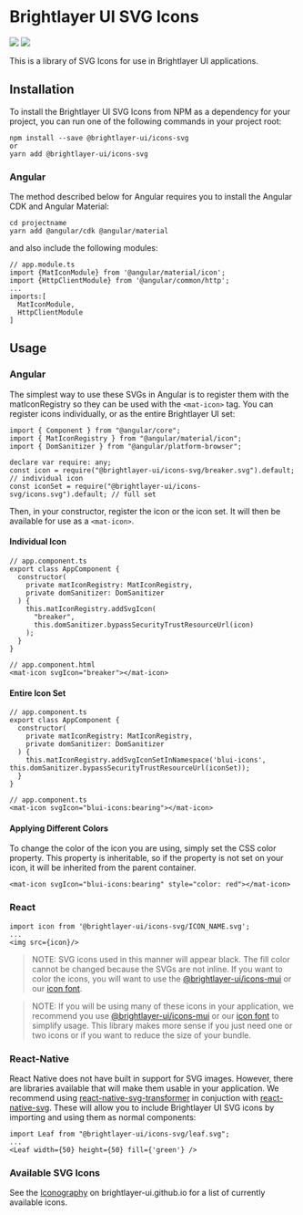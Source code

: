 # Brightlayer UI SVG Icons

[![](https://img.shields.io/npm/v/@brightlayer-ui/icons-svg.svg?label=@brightlayer-ui/icons-svg&style=flat)](https://www.npmjs.com/package/@brightlayer-ui/icons-svg)
[![](https://img.shields.io/circleci/project/github/brightlayer-ui/icons/master.svg?style=flat)](https://circleci.com/gh/brightlayer-ui/icons/tree/master)

This is a library of SVG Icons for use in Brightlayer UI applications.

## Installation

To install the Brightlayer UI SVG Icons from NPM as a dependency for your project, you can run one of the following commands in your project root:

```
npm install --save @brightlayer-ui/icons-svg
or
yarn add @brightlayer-ui/icons-svg
```

### Angular

The method described below for Angular requires you to install the Angular CDK and Angular Material:

```
cd projectname
yarn add @angular/cdk @angular/material
```

and also include the following modules:

```
// app.module.ts
import {MatIconModule} from '@angular/material/icon';
import {HttpClientModule} from '@angular/common/http';
...
imports:[
  MatIconModule,
  HttpClientModule
]
```

## Usage

### Angular

The simplest way to use these SVGs in Angular is to register them with the matIconRegistry so they can be used with the `<mat-icon>` tag. You can register icons individually, or as the entire Brightlayer UI set:

```
import { Component } from "@angular/core";
import { MatIconRegistry } from "@angular/material/icon";
import { DomSanitizer } from "@angular/platform-browser";

declare var require: any;
const icon = require("@brightlayer-ui/icons-svg/breaker.svg").default; // individual icon
const iconSet = require("@brightlayer-ui/icons-svg/icons.svg").default; // full set
```

Then, in your constructor, register the icon or the icon set. It will then be available for use as a `<mat-icon>`.

#### Individual Icon

```
// app.component.ts
export class AppComponent {
  constructor(
    private matIconRegistry: MatIconRegistry,
    private domSanitizer: DomSanitizer
  ) {
    this.matIconRegistry.addSvgIcon(
      "breaker",
      this.domSanitizer.bypassSecurityTrustResourceUrl(icon)
    );
  }
}
```

```
// app.component.html
<mat-icon svgIcon="breaker"></mat-icon>
```

#### Entire Icon Set

```
// app.component.ts
export class AppComponent {
  constructor(
    private matIconRegistry: MatIconRegistry,
    private domSanitizer: DomSanitizer
  ) {
    this.matIconRegistry.addSvgIconSetInNamespace('blui-icons', this.domSanitizer.bypassSecurityTrustResourceUrl(iconSet));
  }
}
```

```
// app.component.ts
<mat-icon svgIcon="blui-icons:bearing"></mat-icon>
```

#### Applying Different Colors

To change the color of the icon you are using, simply set the CSS color property. This property is inheritable, so if the property is not set on your icon, it will be inherited from the parent container.

```
<mat-icon svgIcon="blui-icons:bearing" style="color: red"></mat-icon>
```

### React

```
import icon from '@brightlayer-ui/icons-svg/ICON_NAME.svg';
...
<img src={icon}/>
```

> NOTE: SVG icons used in this manner will appear black. The fill color cannot be changed because the SVGs are not inline. If you want to color the icons, you will want to use the [@brightlayer-ui/icons-mui](https://www.npmjs.com/package/@brightlayer-ui/icons-mui) or our [icon font](https://www.npmjs.com/package/@brightlayer-ui/icons).

> NOTE: If you will be using many of these icons in your application, we recommend you use [@brightlayer-ui/icons-mui](https://www.npmjs.com/package/@brightlayer-ui/icons-mui) or our [icon font](https://www.npmjs.com/package/@brightlayer-ui/icons) to simplify usage. This library makes more sense if you just need one or two icons or if you want to reduce the size of your bundle.

### React-Native

React Native does not have built in support for SVG images. However, there are libraries available that will make them usable in your application. We recommend using [react-native-svg-transformer](https://github.com/kristerkari/react-native-svg-transformer) in conjuction with [react-native-svg](https://github.com/react-native-community/react-native-svg). These will allow you to include Brightlayer UI SVG icons by importing and using them as normal components:

```
import Leaf from "@brightlayer-ui/icons-svg/leaf.svg";
...
<Leaf width={50} height={50} fill={'green'} />
```

### Available SVG Icons

See the [Iconography](https://brightlayer-ui.github.io/style/iconography) on brightlayer-ui.github.io for a list of currently available icons.

